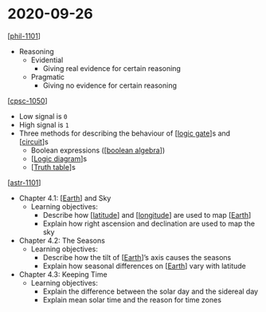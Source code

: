 # 2020-09-26

[[phil-1101]]

- Reasoning
  - Evidential
    - Giving real evidence for certain reasoning
  - Pragmatic
    - Giving no evidence for certain reasoning

[[cpsc-1050]]

- Low signal is `0`
- High signal is `1`
- Three methods for describing the behaviour of [[logic gate]]s and [[circuit]]s
  - Boolean expressions ([[boolean algebra]])
  - [[Logic diagram]]s
  - [[Truth table]]s

[[astr-1101]]

- Chapter 4.1: [[Earth]] and Sky
  - Learning objectives:
    - Describe how [[latitude]] and [[longitude]] are used to map [[Earth]]
    - Explain how right ascension and declination are used to map the sky
- Chapter 4.2: The Seasons
  - Learning objectives:
    - Describe how the tilt of [[Earth]]’s axis causes the seasons
    - Explain how seasonal differences on [[Earth]] vary with latitude
- Chapter 4.3: Keeping Time
  - Learning objectives:
    - Explain the difference between the solar day and the sidereal day
    - Explain mean solar time and the reason for time zones

[//begin]: # "Autogenerated link references for markdown compatibility"
[phil-1101]: phil-1101 "PHIL 1101 - Intro to Philosophy: Knowledge and Reality"
[cpsc-1050]: cpsc-1050 "CPSC 1050 - Introduction to Computer Science"
[logic gate]: logic-gate "Logic Gates"
[circuit]: circuit "Circuit"
[boolean algebra]: boolean-algebra "Boolean Algebra"
[Logic diagram]: logic-diagram "Logic Diagram"
[Truth table]: truth-table "Truth Table"
[astr-1101]: astr-1101 "ASTR 1101 - Intro to the Solar System"
[Earth]: earth "Earth 🜨"
[latitude]: latitude "Latitude"
[longitude]: longitude "Longitude"
[//end]: # "Autogenerated link references"